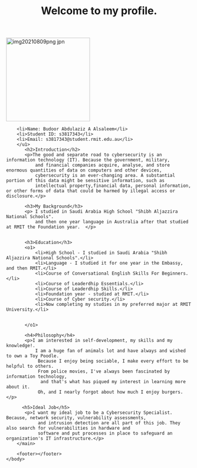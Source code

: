 <!DOCTYPE html>
<html>
   <head>
       
   </head>
   <body>
        <header>
            <h1>Welcome to my profile.</h1>
        </header> <img width="227" alt="img20210809png jpn" src="https://user-images.githubusercontent.com/87911177/129479796-8b53509d-8264-4cc2-81d5-861a7898cead.png">
         <main>
        <u1>

        <li>Name: Budoor Abdulaziz A Alsaleem</li>
        <li>Student ID: s3817343</li>
        <li>Email: s3817343@student.rmit.edu.au</li>
        </u1>
           <h2>Introduction</h2>
           <p>The good and separate road to cybersecurity is an information technology (IT). Because the government, military,
               and financial companies acquire, analyse, and store enormous quantities of data on computers and other devices,
               cybersecurity is an ever-changing area. A substantial portion of this data might be sensitive information, such as
               intellectual property,financial data, personal information, or other forms of data that could be harmed by illegal access or disclosure.</p>
           
           <h3>My Background</h3>
           <p> I studied in Saudi Arabia High School "Shibh Aljazzira National Schools".
               and then one year language in Australia after that studied at RMIT the Foundation year.  </p>
         
           
           <h3>Education</h3>
           <o1> 
               <li>High School - I studied in Saudi Arabia "Shibh Aljazzira National Schools".</li>
               <li>Language - I studied it for one year in the Embassy, and then RMIT.</li>
               <li>Course of Conversational English Skills For Beginners.</li>
               <li>Course of Leaderdhip Essentials.</li>
               <li>Course of Leaderdhip Skills.</li>
               <li>Foundation year - studied at RMIT.</li>
               <li>Course of Cyber security.</li>
               <li>Now completing my studies in my preferred major at RMIT University.</li>
         
         
           </o1>

           <h4>Philosophy</h4>
           <p>I am interested in self-development, my skills and my knowledge!. 
               I am a huge fan of animals lot and have always and wished to own a Toy Poodle.
                Because I enjoy being sociable, I make every effort to be helpful to others. 
                From police movies, I've always been fascinated by information technology,
                 and that's what has piqued my interest in learning more about it.
                Oh, and I nearly forgot about how much I enjoy burgers.</p>
         
          <h5>Ideal Job</h5>
           <p>I want my ideal job to be a Cybersecurity Specialist. Because, network security, vulnerability assessments,
                and intrusion detection are all part of this job. They also search for vulnerabilities in hardware and 
                software and put processes in place to safeguard an organization's IT infrastructure.</p>
        </main>
        
        <footer></footer>   
    </body> 
</html>
